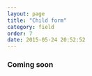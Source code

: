 ```yaml
---
layout: page
title: "Child form"
category: field
order: 7
date: 2015-05-24 20:52:52
---
```


### Coming soon

